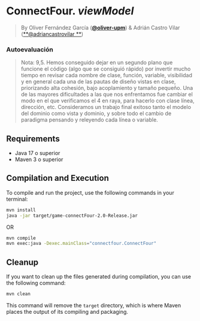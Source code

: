 # ConnectFour. *viewModel*

> By Oliver Fernández García ([**@oliver-upm**](//github.com/oliver-upm)) & Adrián Castro Vilar ([**@adriancastrovilar
**](//github.com/adriancastrovilar))

### Autoevaluación

> Nota: 9,5. Hemos conseguido dejar en un segundo plano que funcione el código (algo que se consiguió rápido) por
> invertir mucho tiempo en revisar cada nombre de clase, función, variable, visibilidad y en general cada una de las
> pautas de diseño vistas en clase, priorizando alta cohesión, bajo acoplamiento y tamaño pequeño. Una de las mayores
> dificultades a las que nos enfrentamos fue cambiar el modo en el que verificamos el 4 en raya, para hacerlo con clase
> línea, dirección, etc. Consideramos un trabajo final exitoso tanto el modelo del dominio como vista y dominio, y sobre
> todo el cambio de paradigma pensando y releyendo cada línea o variable.

## Requirements

- Java 17 o superior
- Maven 3 o superior

## Compilation and Execution

To compile and run the project, use the following commands in your terminal:

```bash
mvn install
java -jar target/game-connectFour-2.0-Release.jar
```

OR

```bash
mvn compile
mvn exec:java -Dexec.mainClass="connectfour.ConnectFour"
```

## Cleanup

If you want to clean up the files generated during compilation, you can use the following command:

```bash
mvn clean
```

This command will remove the `target` directory, which is where Maven places the output of its compiling and packaging.

